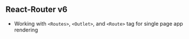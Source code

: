 ## React-Router v6
* Working with `<Routes>`, `<Outlet>`, and `<Route>` tag for single page app rendering